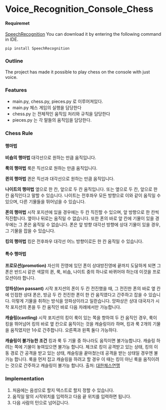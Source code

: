 # Voice_Recognition_Console_Chess
#### Requiremet
[SpeechRecognition](https://pypi.org/project/SpeechRecognition/)
You can download it by entering the following command in IDE.
```
pip install SpeechRecognition
```

### Outline
The project has made it possible to play chess on the console with just voice.
### Features
- main.py, chess.py, pieces.py 로 이루어져있다.
- main.py 체스 게임의 실행을 담당한다
- chess.py 는 전체적인 움직임 처리와 규칙을 담당한다 
- pieces.py 는 각 말들의 움직임을 담당한다. 
### Chess Rule
#### 행마법
**비숍의 행마법**
대각선으로 원하는 만큼 움직입니다.

**룩의 행마법**
룩은 직선으로 원하는 만큼 움직입니다.

**퀸의 행마법**
퀸은 직선과 대각선으로 원하는 만큼 움직입니다.

**나이트의 행마법**
옆으로 한 칸, 앞으로 두 칸 움직입니다. 또는 옆으로 두 칸, 앞으로 한 칸 움직인다고 말할 수 있습니다. 나이트는 전후좌우 모든 방향으로 이와 같이 움직일 수 있으며, 다른 기물들을 뛰어넘을 수 있습니다.

**폰의 행마법**
시작 포지션에 있을 경우에는 두 칸 직진할 수 있으며, 앞 방향으로 한 칸씩 직진합니다. 옆이나 뒤로는 움직일 수 없습니다. 또한 폰의 바로 앞 칸에 기물이 있을 경우에는 그 폰은 움직일 수 없습니다. 폰은 앞 방향 대각선 방향에 상대 기물이 있을 경우, 그 기물을 잡을 수 있습니다.

**킹의 행마법**
킹은 전후좌우 대각선 어느 방향이로든 한 칸 움직일 수 있습니다.

#### 특수 행마법
**프로모션(promotion)**
자신의 진영에 있던 폰이 상대방진영에 끝까지 도달하게 되면 그 폰은 반드시 같은 색깔의 퀸, 룩, 비숍, 나이트 중의 하나로 바뀌어야 하는데 이것을 프로모션이라 합니다.

**앙파상(en passant)**
시작 포지션의 폰이 두 칸 전진했을 때, 그 전진한 폰의 바로 옆 칸에 인접한 상대 폰은, 방금 두 칸 전진한 폰이 한 칸 움직였다고 간주하고 잡을 수 있습니다. 이렇게 기물을 취하는 방식을 앙파상이라고 일컫습니다. 앙파상은 상대 대국자가 시작 포지션의 폰을 두 칸 움직인 바로 다음 차례에서만 가능합니다.

**캐슬링(castling)**
시작 포지션의 킹이 룩이 있는 쪽을 향하여 두 칸 움직인 경우, 룩이 킹을 뛰어넘어 킹의 바로 옆 칸으로 움직이는 것을 캐슬링이라 하며, 킹과 룩 2개의 기물을 움직였지만 1수로 간주합니다. 오른쪽과 왼쪽 둘다 가능하다.

**캐슬링이 불가능한 조건**
킹과 룩 두 기물 중 하나라도 움직이면 불가능합니다.
캐슬링 하려는 쪽에 기물이 놓여있으면 불가능 합니다.
체크로 킹이 공격받고 있는 상태, 킹의 이동 경로 간 공격을 받고 있는 상태, 캐슬링을 끝마쳤는데 공격을 받는 상태일 경우엔 불가능 합니다.
룩을 먼저 잡고 캐슬링을 하려고 할 경우 이 때는 킹이 아닌 룩을 움직이려는 것으로 간주하고 캐슬링이 불가능 합니다.
출처: [대한체스연맹](http://www.kchess.or.kr/)

### Implementation
1. 처음에는 음성으로 할지 텍스트로 할지 정할 수 있습니다.
2. 움직일 말의 시작위치를 입력하고 다음 끝 위치를 입력하면 됩니다.
3. 다음 사람의 턴으로 넘어갑니다.